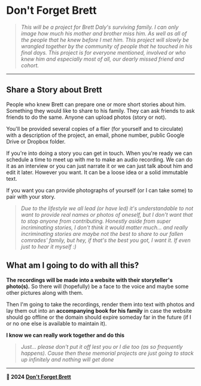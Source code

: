 # Don't Forget Brett

> *This will be a project for Brett Daly's surviving family. I can only image how much his mother and brother miss him. As well as all of the people that he knew before I met him. This project will slowly be wrangled together by the community of people that he touched in his final days. This project is for everyone mentioned, involved or who knew him and especially most of all, our dearly missed friend and cohort.*

---

## Share a Story about Brett

People who knew Brett can prepare one or more short stories about him. Something they would like to share to his family. They can ask friends to ask friends to do the same. Anyone can upload photos (story or not). 

You'll be provided several copies of a flier (for yourself and to circulate) with a description of the project, an email, phone number, public Google Drive or Dropbox folder. 

If you're into doing a story you can get in touch. When you're ready we can schedule a time to meet up with me to make an audio recording. We can do it as an interview or you can just narrate it or we can just talk about him and edit it later. However you want. It can be a loose idea or a solid immutable text.

If you want you can provide photographs of yourself (or I can take some) to pair with your story. 

> *Due to the lifestyle we all lead (or have led) it's understandable to not want to provide real names or photos of oneself, but I don't want that to stop anyone from contributing. Honestly aside from super incriminating stories, I don't think it would matter much... and really incriminating stories are maybe not the best to share to our fallen comrades' family, but hey, if that's the best you got, I want it. If even just to hear it myself :)*

## What am I going to do with all this?

**The recordings will be made into a website with their storyteller's photo(s).** So there will (hopefully) be a face to the voice and maybe some other pictures along with them.

Then I'm going to take the recordings, render them into text with photos and lay them out into an **accompanying book for his family** in case the website should go offline or the domain should expire someday far in the future (if I or no one else is available to maintain it).

**I know we can really work together and do this** 

>  *Just... please don't put it off lest you or I die too (as so frequently happens). Cause then these memorial projects are just going to stack up infinitely and nothing will get done*


---

**🤍 2024 [Don't Forget Brett](https://github.com/dontforgetbrett/)** 
